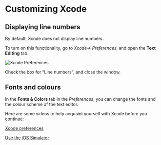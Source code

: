 # Customizing Xcode

## Displaying line numbers

By default, Xcode does not display line numbers.

To turn on this functionality, go to *Xcode-> Preferences*, and open the **Text Editing** tab.

![Xcode Preferences](/F2020/assets/img/text-editing.png)

Check the box for “Line numbers", and close the window.

## Fonts and colours

In the **Fonts & Colors** tab in the *Preferences*, you can change the fonts and the colour scheme of the text editor.

Here are some videos to help acquaint yourself with Xcode before you continue:

[Xcode preferences <Badge text='Linkedin Learning'/>](https://www.linkedin.com/learning/ios-13-development-essential-training-1-fundamentals-ui-and-architecture/xcode-preferences?u=2199673)

[Use the iOS Simulator <Badge text='Linkedin Learning'/>](https://www.linkedin.com/learning/ios-13-development-essential-training-1-fundamentals-ui-and-architecture/use-the-ios-simulator?u=2199673)
